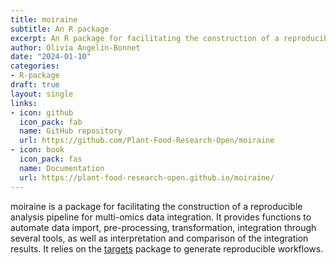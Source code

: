 ```yaml
---
title: moiraine
subtitle: An R package
excerpt: An R package for facilitating the construction of a reproducible analysis pipeline for multi-omics data integration and the comparison of multi-omics integration tools.
author: Olivia Angelin-Bonnet
date: "2024-01-10"
categories:
- R-package
draft: true
layout: single
links:
- icon: github
  icon_pack: fab
  name: GitHub repository
  url: https://github.com/Plant-Food-Research-Open/moiraine
- icon: book
  icon_pack: fas
  name: Documentation
  url: https://plant-food-research-open.github.io/moiraine/
---
```


moiraine is a package for facilitating the construction of a reproducible analysis pipeline for multi-omics data integration. It provides functions to automate data import, pre-processing, transformation, integration through several tools, as well as interpretation and comparison of the integration results. It relies on the [targets](https://books.ropensci.org/targets/) package to generate reproducible workflows.
